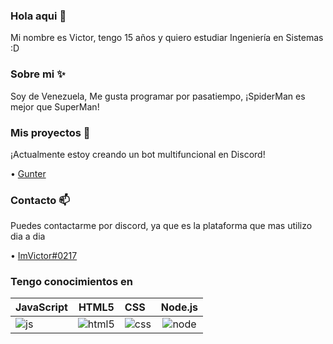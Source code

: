 ### Hola aqui :wave:

Mi nombre es Victor, tengo 15 años y quiero estudiar Ingeniería en Sistemas :D

### Sobre mi :sparkles:

Soy de Venezuela, Me gusta programar por pasatiempo, ¡SpiderMan es mejor que SuperMan!

### Mis proyectos :file_folder:

¡Actualmente estoy creando un bot multifuncional en Discord!

• [Gunter](https://discord.com/oauth2/authorize?client_id=908862622672236635&scope=bot&permissions=8)

### Contacto :mailbox:

Puedes contactarme por discord, ya que es la plataforma que mas utilizo dia a dia

• [ImVictor#0217](https://discord.gg/U8APdjGQNq)


### Tengo conocimientos en

JavaScript | HTML5 | CSS | Node.js
---------------|:-----------:|:----------|:----------:
![js](https://cdn.discordapp.com/emojis/911470322346233866.png) | ![html5](https://cdn.discordapp.com/emojis/911470270517235772.png) | ![css](https://cdn.discordapp.com/emojis/911470302268121108.png) | ![node](https://cdn.discordapp.com/emojis/911471408956198912.png)

